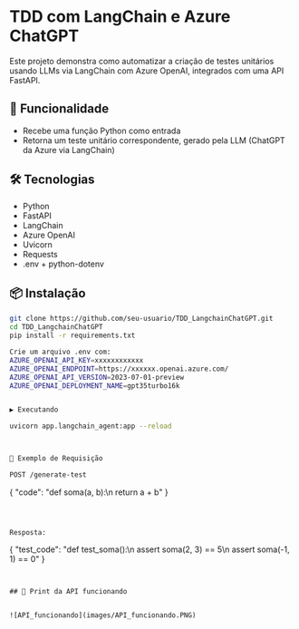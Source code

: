 # TDD com LangChain e Azure ChatGPT

Este projeto demonstra como automatizar a criação de testes unitários usando LLMs via LangChain com Azure OpenAI, integrados com uma API FastAPI.

## 🚀 Funcionalidade

- Recebe uma função Python como entrada
- Retorna um teste unitário correspondente, gerado pela LLM (ChatGPT da Azure via LangChain)

## 🛠 Tecnologias

- Python
- FastAPI
- LangChain
- Azure OpenAI
- Uvicorn
- Requests
- .env + python-dotenv

## 📦 Instalação

```bash
git clone https://github.com/seu-usuario/TDD_LangchainChatGPT.git
cd TDD_LangchainChatGPT
pip install -r requirements.txt

Crie um arquivo .env com:
AZURE_OPENAI_API_KEY=xxxxxxxxxxxx
AZURE_OPENAI_ENDPOINT=https://xxxxxx.openai.azure.com/
AZURE_OPENAI_API_VERSION=2023-07-01-preview
AZURE_OPENAI_DEPLOYMENT_NAME=gpt35turbo16k


▶️ Executando

uvicorn app.langchain_agent:app --reload



📩 Exemplo de Requisição

POST /generate-test
```
{
  "code": "def soma(a, b):\n    return a + b"
}
```



Resposta:

```
{
  "test_code": "def test_soma():\n    assert soma(2, 3) == 5\n    assert soma(-1, 1) == 0"
}
```


## 📸 Print da API funcionando


![API_funcionando](images/API_funcionando.PNG)


